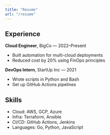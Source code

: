 ```yaml
---
title: "Resume"
url: "/resume"
---
```


## Experience

**Cloud Engineer**, BigCo — 2022–Present  
- Built automation for multi-cloud deployments  
- Reduced cost by 20% using FinOps principles  

**DevOps Intern**, StartUp Inc — 2021  
- Wrote scripts in Python and Bash  
- Set up GitHub Actions pipelines

## Skills

- Cloud: AWS, GCP, Azure  
- Infra: Terraform, Ansible  
- CI/CD: GitHub Actions, Jenkins  
- Languages: Go, Python, JavaScript
